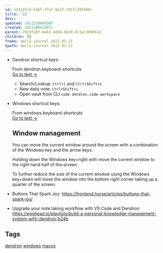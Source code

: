 ```yaml
---
id: 142a37c5-5dbf-47af-8a2f-c027c305406c
title: '22'
desc: ''
updated: 1611338068307
created: 1611300914971
parent: 29c8f20f-0a63-4d10-bb20-8c3ac3698514
children: []
fname: daily.journal.2021.01.22
hpath: daily.journal.2021.01.22
---
```

- Dendron shortcut keys: 

  <div class="portal-container">
  <div class="portal-head">
  <div class="portal-backlink" >
  <div class="portal-title">From <span class="portal-text-title">dendron.keyboard-shortcuts</span></div>
  <a href="62d46c9c-05c6-42a3-8cbb-e3da15149a01.html" class="portal-arrow">Go to text <span class="right-arrow">→</span></a>
  </div>
  </div>
  <div id="portal-parent-anchor" class="portal-parent" markdown="1">
  <div class="portal-parent-fader-top"></div>
  <div class="portal-parent-fader-bottom"></div>        
    
  - Search/Lookup: `Ctrl+l` and `Ctrl+Shift+s`
  - New daily note: `Ctrl+Shift+i`
  - Open vault from CLI `code dendron.code-workspace`



  </div>    
  </div>

- Windows shortcut keys: 

  <div class="portal-container">
  <div class="portal-head">
  <div class="portal-backlink" >
  <div class="portal-title">From <span class="portal-text-title">windows.keyboard-shortcuts</span></div>
  <a href="4ecc5076-bed9-4e91-87fe-a9d59e13b365.html" class="portal-arrow">Go to text <span class="right-arrow">→</span></a>
  </div>
  </div>
  <div id="portal-parent-anchor" class="portal-parent" markdown="1">
  <div class="portal-parent-fader-top"></div>
  <div class="portal-parent-fader-bottom"></div>        
    
  ## Window management

  You can move the current window around the screen with a combination
  of the Windows key and the arrow keys.

  Holding down the Windows key+right with move the current window to the
  right hand half of the screen.

  To further reduce the size of the current window using the Windows
  key+down will move the window into the bottom right corner taking up a
  quarter of the screen.



  </div>    
  </div>

- Buttons That Spark Joy:
  <https://frontend.horse/articles/buttons-that-spark-joy/>
- Upgrade your note taking workflow with VS Code and Dendron:
  <https://egghead.io/playlists/build-a-personal-knowledge-management-system-with-dendron-b24b>

## Tags

[dendron](54a3751c-92a6-46ba-bd1d-cde6ab2f8dbe) [windows](b0ea8817-a42f-4137-9db3-3fa2c2abe88f) [macos](75cfe8bf-2566-4b93-9729-87b434d65b09)

